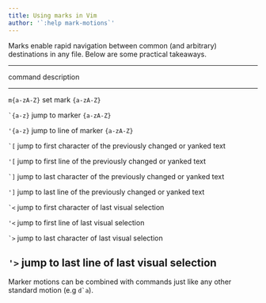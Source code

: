 ```yaml
---
title: Using marks in Vim
author: '`:help mark-motions`'
---
```


Marks enable rapid navigation between common (and arbitrary)
destinations in any file. Below are some practical takeaways.

  -----------------------------------------------------------------------
  command        description
  -------------- --------------------------------------------------------
  `m{a-zA-Z}`    set mark `{a-zA-Z}`

  `` `{a-z} ``   jump to marker `{a-zA-Z}`

  `'{a-z}`       jump to line of marker `{a-zA-Z}`

  `` `[ ``       jump to first character of the previously changed or
                 yanked text

  `'[`           jump to first line of the previously changed or yanked
                 text

  `` `] ``       jump to last character of the previously changed or
                 yanked text

  `']`           jump to last line of the previously changed or yanked
                 text

  `` `< ``       jump to first character of last visual selection

  `'<`           jump to first line of last visual selection

  `` `> ``       jump to last character of last visual selection

  `'>`           jump to last line of last visual selection
  -----------------------------------------------------------------------

Marker motions can be combined with commands just like any other
standard motion (e.g ``d`a``).
